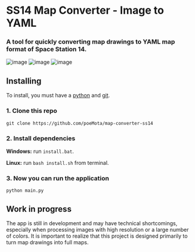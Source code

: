 # SS14 Map Converter - Image to YAML

### A tool for quickly converting map drawings to YAML map format of Space Station 14.
![image](https://github.com/user-attachments/assets/2b3bf4a3-9e1a-4f86-9afa-8f214f54e113)
![image](https://github.com/user-attachments/assets/81e55a4b-b6c6-4b69-bce0-82c254763d14)
![image](https://github.com/user-attachments/assets/6b0e3c3d-31ad-435d-ad0f-626a57629f70)

## Installing
To install, you must have a [python](https://www.python.org/downloads/) and [git](https://git-scm.com/downloads).
### 1. Clone this repo
```git clone https://github.com/poeMota/map-converter-ss14```

### 2. Install dependencies
**Windows:**
run `install.bat`.
  
**Linux:**
run `bash install.sh` from terminal.

### 3. Now you can run the application
```python main.py```

## Work in progress
The app is still in development and may have technical shortcomings, especially when processing images with high resolution or a large number of colors. 
It is important to realize that this project is designed primarily to turn map drawings into full maps.
